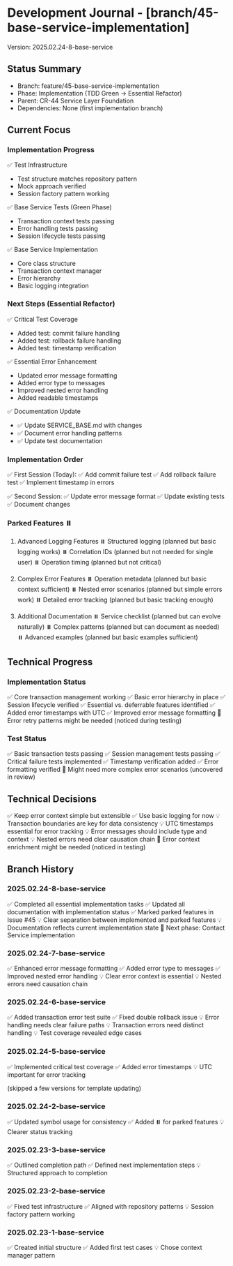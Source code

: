 # Development Journal - [branch/45-base-service-implementation]
Version: 2025.02.24-8-base-service

## Status Summary
- Branch: feature/45-base-service-implementation
- Phase: Implementation (TDD Green → Essential Refactor)
- Parent: CR-44 Service Layer Foundation
- Dependencies: None (first implementation branch)

## Current Focus
### Implementation Progress
✅ Test Infrastructure
  - Test structure matches repository pattern
  - Mock approach verified
  - Session factory pattern working

✅ Base Service Tests (Green Phase)
  - Transaction context tests passing
  - Error handling tests passing
  - Session lifecycle tests passing

✅ Base Service Implementation
  - Core class structure
  - Transaction context manager
  - Error hierarchy
  - Basic logging integration

### Next Steps (Essential Refactor)
✅ Critical Test Coverage
   - Added test: commit failure handling
   - Added test: rollback failure handling
   - Added test: timestamp verification

✅ Essential Error Enhancement
   - Updated error message formatting
   - Added error type to messages
   - Improved nested error handling
   - Added readable timestamps

✅ Documentation Update
   - ✅ Update SERVICE_BASE.md with changes
   - ✅ Document error handling patterns
   - ✅ Update test documentation

### Implementation Order
✅ First Session (Today):
   ✅ Add commit failure test
   ✅ Add rollback failure test
   ✅ Implement timestamp in errors

✅ Second Session:
   ✅ Update error message format
   ✅ Update existing tests
   ✅ Document changes

### Parked Features ⏸️
1. Advanced Logging Features
   ⏸️ Structured logging (planned but basic logging works)
   ⏸️ Correlation IDs (planned but not needed for single user)
   ⏸️ Operation timing (planned but not critical)

2. Complex Error Features
   ⏸️ Operation metadata (planned but basic context sufficient)
   ⏸️ Nested error scenarios (planned but simple errors work)
   ⏸️ Detailed error tracking (planned but basic tracking enough)

3. Additional Documentation
   ⏸️ Service checklist (planned but can evolve naturally)
   ⏸️ Complex patterns (planned but can document as needed)
   ⏸️ Advanced examples (planned but basic examples sufficient)

## Technical Progress
### Implementation Status
✅ Core transaction management working
✅ Basic error hierarchy in place
✅ Session lifecycle verified
✅ Essential vs. deferrable features identified
✅ Added error timestamps with UTC
✅ Improved error message formatting
🔄 Error retry patterns might be needed (noticed during testing)

### Test Status
✅ Basic transaction tests passing
✅ Session management tests passing
✅ Critical failure tests implemented
✅ Timestamp verification added
✅ Error formatting verified
🔄 Might need more complex error scenarios (uncovered in review)

## Technical Decisions
✅ Keep error context simple but extensible
✅ Use basic logging for now
💡 Transaction boundaries are key for data consistency
💡 UTC timestamps essential for error tracking
💡 Error messages should include type and context
💡 Nested errors need clear causation chain
🔄 Error context enrichment might be needed (noticed in testing)

## Branch History
### 2025.02.24-8-base-service
✅ Completed all essential implementation tasks
✅ Updated all documentation with implementation status
✅ Marked parked features in Issue #45
💡 Clear separation between implemented and parked features
💡 Documentation reflects current implementation state
🔄 Next phase: Contact Service implementation

### 2025.02.24-7-base-service
✅ Enhanced error message formatting
✅ Added error type to messages
✅ Improved nested error handling
💡 Clear error context is essential
💡 Nested errors need causation chain

### 2025.02.24-6-base-service
✅ Added transaction error test suite
✅ Fixed double rollback issue
💡 Error handling needs clear failure paths
💡 Transaction errors need distinct handling
💡 Test coverage revealed edge cases

### 2025.02.24-5-base-service
✅ Implemented critical test coverage
✅ Added error timestamps
💡 UTC important for error tracking

(skipped a few versions for template updating)

### 2025.02.24-2-base-service
✅ Updated symbol usage for consistency
✅ Added ⏸️ for parked features
💡 Clearer status tracking

### 2025.02.23-3-base-service
✅ Outlined completion path
✅ Defined next implementation steps
💡 Structured approach to completion

### 2025.02.23-2-base-service
✅ Fixed test infrastructure
✅ Aligned with repository patterns
💡 Session factory pattern working

### 2025.02.23-1-base-service
✅ Created initial structure
✅ Added first test cases
💡 Chose context manager pattern
